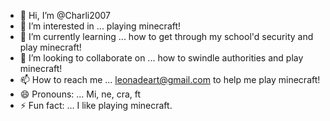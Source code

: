 - 👋 Hi, I’m @Charli2007
- 👀 I’m interested in ... playing minecraft!
- 🌱 I’m currently learning ... how to get through my school'd security and play minecraft!
- 💞️ I’m looking to collaborate on ... how to swindle authorities and play minecraft!
- 📫 How to reach me ... leonadeart@gmail.com to help me play minecraft!
- 😄 Pronouns: ... Mi, ne, cra, ft
- ⚡ Fun fact: ... I like playing minecraft.

<!---
Charli2007/Charli2007 is a ✨ special ✨ repository because its `README.md` (this file) appears on your GitHub profile.
You can click the Preview link to take a look at your changes.
--->
